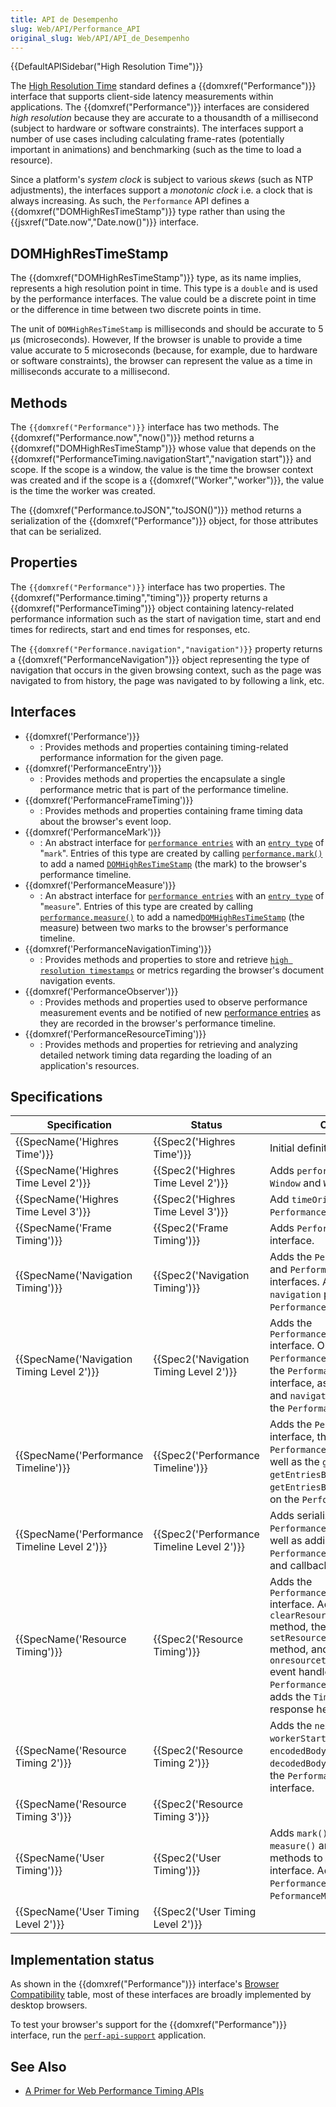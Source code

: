 ```yaml
---
title: API de Desempenho
slug: Web/API/Performance_API
original_slug: Web/API/API_de_Desempenho
---
```

{{DefaultAPISidebar("High Resolution Time")}}

The [High Resolution Time](https://www.w3.org/TR/hr-time/) standard defines a {{domxref("Performance")}} interface that supports client-side latency measurements within applications. The {{domxref("Performance")}} interfaces are considered _high resolution_ because they are accurate to a thousandth of a millisecond (subject to hardware or software constraints). The interfaces support a number of use cases including calculating frame-rates (potentially important in animations) and benchmarking (such as the time to load a resource).

Since a platform's _system clock_ is subject to various _skews_ (such as NTP adjustments), the interfaces support a _monotonic clock_ i.e. a clock that is always increasing. As such, the `Performance` API defines a {{domxref("DOMHighResTimeStamp")}} type rather than using the {{jsxref("Date.now","Date.now()")}} interface.

## DOMHighResTimeStamp

The {{domxref("DOMHighResTimeStamp")}} type, as its name implies, represents a high resolution point in time. This type is a `double` and is used by the performance interfaces. The value could be a discrete point in time or the difference in time between two discrete points in time.

The unit of `DOMHighResTimeStamp` is milliseconds and should be accurate to 5 µs (microseconds). However, If the browser is unable to provide a time value accurate to 5 microseconds (because, for example, due to hardware or software constraints), the browser can represent the value as a time in milliseconds accurate to a millisecond.

## Methods

The `{{domxref("Performance")}}` interface has two methods. The {{domxref("Performance.now","now()")}} method returns a {{domxref("DOMHighResTimeStamp")}} whose value that depends on the {{domxref("PerformanceTiming.navigationStart","navigation start")}} and scope. If the scope is a window, the value is the time the browser context was created and if the scope is a {{domxref("Worker","worker")}}, the value is the time the worker was created.

The {{domxref("Performance.toJSON","toJSON()")}} method returns a serialization of the {{domxref("Performance")}} object, for those attributes that can be serialized.

## Properties

The `{{domxref("Performance")}}` interface has two properties. The {{domxref("Performance.timing","timing")}} property returns a {{domxref("PerformanceTiming")}} object containing latency-related performance information such as the start of navigation time, start and end times for redirects, start and end times for responses, etc.

The `{{domxref("Performance.navigation","navigation")}}` property returns a {{domxref("PerformanceNavigation")}} object representing the type of navigation that occurs in the given browsing context, such as the page was navigated to from history, the page was navigated to by following a link, etc.

## Interfaces

- {{domxref('Performance')}}
  - : Provides methods and properties containing timing-related performance information for the given page.
- {{domxref('PerformanceEntry')}}
  - : Provides methods and properties the encapsulate a single performance metric that is part of the performance timeline.
- {{domxref('PerformanceFrameTiming')}}
  - : Provides methods and properties containing frame timing data about the browser's event loop.
- {{domxref('PerformanceMark')}}
  - : An abstract interface for [`performance entries`](/pt-BR/docs/Web/API/PerformanceEntry) with an [`entry type`](/pt-BR/docs/Web/API/PerformanceEntry/entryType) of "`mark`". Entries of this type are created by calling [`performance.mark()`](/pt-BR/docs/Web/API/Performance/mark) to add a named [`DOMHighResTimeStamp`](/pt-BR/docs/Web/API/DOMHighResTimeStamp) (the mark) to the browser's performance timeline.
- {{domxref('PerformanceMeasure')}}
  - : An abstract interface for [`performance entries`](/pt-BR/docs/Web/API/PerformanceEntry) with an [`entry type`](/pt-BR/docs/Web/API/PerformanceEntry/entryType) of "`measure`". Entries of this type are created by calling [`performance.measure()`](/pt-BR/docs/Web/API/Performance/measure) to add a named[`DOMHighResTimeStamp`](/pt-BR/docs/Web/API/DOMHighResTimeStamp) (the measure) between two marks to the browser's performance timeline.
- {{domxref('PerformanceNavigationTiming')}}
  - : Provides methods and properties to store and retrieve [`high resolution timestamps`](/pt-BR/docs/Web/API/DOMHighResTimeStamp) or metrics regarding the browser's document navigation events.
- {{domxref('PerformanceObserver')}}
  - : Provides methods and properties used to observe performance measurement events and be notified of new [performance entries](/pt-BR/docs/Web/API/PerformanceEntry) as they are recorded in the browser's performance timeline.
- {{domxref('PerformanceResourceTiming')}}
  - : Provides methods and properties for retrieving and analyzing detailed network timing data regarding the loading of an application's resources.

## Specifications

| Specification                                                | Status                                                   | Comment                                                                                                                                                                                                                                                                       |
| ------------------------------------------------------------ | -------------------------------------------------------- | ----------------------------------------------------------------------------------------------------------------------------------------------------------------------------------------------------------------------------------------------------------------------------- |
| {{SpecName('Highres Time')}}                         | {{Spec2('Highres Time')}}                         | Initial definition.                                                                                                                                                                                                                                                           |
| {{SpecName('Highres Time Level 2')}}             | {{Spec2('Highres Time Level 2')}}             | Adds `performance` attribute on `Window` and `WorkerGlobalScope`.                                                                                                                                                                                                             |
| {{SpecName('Highres Time Level 3')}}             | {{Spec2('Highres Time Level 3')}}             | Add `timeOrigin` property to `Performance` interface.                                                                                                                                                                                                                         |
| {{SpecName('Frame Timing')}}                         | {{Spec2('Frame Timing')}}                         | Adds `PerformanceFrameTiming` interface.                                                                                                                                                                                                                                      |
| {{SpecName('Navigation Timing')}}                 | {{Spec2('Navigation Timing')}}                 | Adds the `PerformanceTiming` and `PerformanceNavigation` interfaces. Adds `timing` and `navigation` properties to the `Performance` interface.                                                                                                                                |
| {{SpecName('Navigation Timing Level 2')}}     | {{Spec2('Navigation Timing Level 2')}}     | Adds the `PerformanceNavigationTiming` interface. Obsolete's the the `PerformanceTiming` interface, the `PerformanceNavigation` interface, as well as the `timing` and `navigation` properties to the `Performance` interface.                                                |
| {{SpecName('Performance Timeline')}}             | {{Spec2('Performance Timeline')}}             | Adds the `PerformanceEntry` interface, the `PerformanceEntryList` type, as well as the `getEntries()`, `getEntriesByType()`, and `getEntriesByName()` methods on the `Performance` interface.                                                                                 |
| {{SpecName('Performance Timeline Level 2')}} | {{Spec2('Performance Timeline Level 2')}} | Adds serializer to the `PerformanceEntry` interface as well as adding the `PerformanceObserver` interface and callback                                                                                                                                                        |
| {{SpecName('Resource Timing')}}                     | {{Spec2('Resource Timing')}}                     | Adds the `PerformanceResourceTiming` interface. Adds the `clearResourceTimings()` method, the `setResourceTimingBufferSize()` method, and the `onresourcetimingbufferfull` event handler to the `Performance` interface. Also adds the `Timing-Allow-Origin` response header. |
| {{SpecName('Resource Timing 2')}}                 | {{Spec2('Resource Timing 2')}}                 | Adds the `nextHopProtocol`, `workerStart`, `transferSize`, `encodedBodySize`, and `decodedBodySize` properties to the `PerformanceResourceTiming` interface.                                                                                                                  |
| {{SpecName('Resource Timing 3')}}                 | {{Spec2('Resource Timing 3')}}                 |                                                                                                                                                                                                                                                                               |
| {{SpecName('User Timing')}}                         | {{Spec2('User Timing')}}                         | Adds `mark()`, `clearMarks()`, `measure()` and `clearMeasures()` methods to the `Performance` interface. Adds the `PerformanceMark` and `PeformanceMeasure` interfaces.                                                                                                       |
| {{SpecName('User Timing Level 2')}}             | {{Spec2('User Timing Level 2')}}             |                                                                                                                                                                                                                                                                               |

## Implementation status

As shown in the {{domxref("Performance")}} interface's [Browser Compatibility](/Web/API/Performance#Browser_compatibility) table, most of these interfaces are broadly implemented by desktop browsers.

To test your browser's support for the {{domxref("Performance")}} interface, run the [`perf-api-support`](http://mdn.github.io/web-performance/perf-api-support.html) application.

## See Also

- [A Primer for Web Performance Timing APIs](http://w3c.github.io/perf-timing-primer/)
